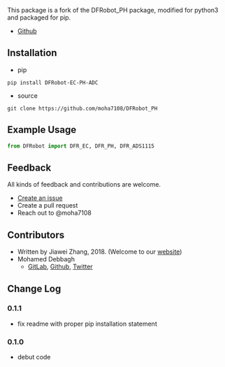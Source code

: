 This package is a fork of the DFRobot_PH package, modified for python3 and packaged for pip.

- [Github](https://github.com/moha7108/DFRobot_PH)

## Installation

- pip
```shell
pip install DFRobot-EC-PH-ADC
```
- source
```shell
git clone https://github.com/moha7108/DFRobot_PH
```

## Example Usage

```python
from DFRobot import DFR_EC, DFR_PH, DFR_ADS1115

```

## Feedback

All kinds of feedback and contributions are welcome.

- [Create an issue](https://github.com/moha7108/DFRobot_PH/issues)
- Create a pull request
- Reach out to @moha7108

## Contributors
- Written by Jiawei Zhang, 2018. (Welcome to our [website](https://www.dfrobot.com/))
- Mohamed Debbagh
  - [GitLab](https://gitlab.com/moha7108/), [Github](https://github.com/moha7108/), [Twitter](https://twitter.com/moha7108)

## Change Log

### 0.1.1
- fix readme with proper pip installation statement

### 0.1.0
- debut code
